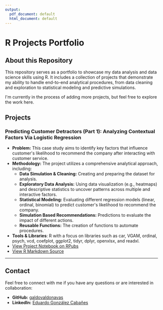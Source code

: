 ```yaml
---
output:
  pdf_document: default
  html_document: default
---
```

# R Projects Portfolio

## About this Repository

This repository serves as a portfolio to showcase my data analysis and data science skills using R. It includes a collection of projects that demonstrate my ability to handle end-to-end analytical procedures, from data cleaning and exploration to statistical modeling and predictive simulations.

I'm currently in the process of adding more projects, but feel free to explore the work here.

## Projects

### Predicting Customer Detractors (Part 1): Analyzing Contextual Factors Via Logistic Regression
* **Problem:** This case study aims to identify key factors that influence customer's likelihood to recommend the company after interacting with customer service. 
* **Methodology:** The project utilizes a comprehensive analytical approach, including:
  * **Data Simulation & Cleaning:** Creating and preparing the dataset for analysis.
  * **Exploratory Data Analysis:** Using data visualization (e.g., heatmaps) and descriptive statistics to uncover patterns across multiple and interactive factors.
  * **Statistical Modeling:** Evaluating different regression models (linear, ordinal, binomial) to predict customer's likelihood to recommend the company. 
  * **Simulation Based Recommendations:** Predictions to evaluate the impact of different actions. 
  * **Reusable Functions:** The creation of functions to automate procedures.
* **Tools & Libraries**: R with a focus on libraries such as car, VGAM, ordinal, psych, vcd, coefplot, ggplot2, tidyr, dplyr, openxlsx, and readxl.
* [View Project Notebook on RPubs](https://rpubs.com/galdovaldonavas/1335090)
* [View R Markdown Source](https://github.com/galdovaldonavas/R_Research_Portfolio_and_Toolkit-/blob/main/Projects/Predicting%20Customer%20Detractors%20(Part%201).%20Analyzing%20Contextual%20Factors%20Via%20Logistic%20Regression.Rmd)

---

## Contact

Feel free to connect with me if you have any questions or are interested in collaboration: 

* **GitHub:** [galdovaldonavas](https://github.com/galdovaldonavas)
* **LinkedIn:** [Eduardo González Cabañes](https://www.linkedin.com/in/eduardo-gonzalez-caba%C3%B1es-79bb87a5/)